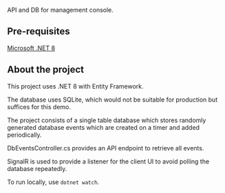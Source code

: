 API and DB for management console.

## Pre-requisites
[Microsoft .NET 8](https://dotnet.microsoft.com/en-us/download)

## About the project
This project uses .NET 8 with Entity Framework.

The database uses SQLite, which would not be suitable for production but suffices for this demo.

The project consists of a single table database which stores randomly generated database events which are created on a timer and added periodically.

DbEventsController.cs provides an API endpoint to retrieve all events.

SignalR is used to provide a listener for the client UI to avoid polling the database repeatedly.

To run locally, use `dotnet watch`.